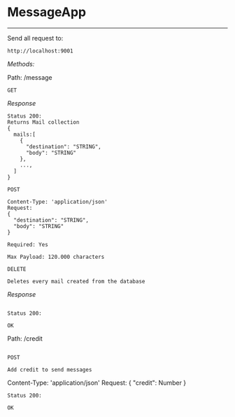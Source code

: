 # MessageApp
***

Send all request to: 
```
http://localhost:9001
```
*Methods:*

Path: /message

```
GET
```
*Response*


```
Status 200:
Returns Mail collection
{
  mails:[
    {
      "destination": "STRING",
      "body": "STRING"
    },
    ...,
  ]
}

```

```
POST
```

```
Content-Type: 'application/json'
Request: 
{
  "destination": "STRING",
  "body": "STRING"
}

Required: Yes

Max Payload: 120.000 characters

```

```
DELETE

Deletes every mail created from the database
```

*Response*
```

Status 200:

OK
```

Path: /credit
```

POST

Add credit to send messages
```
Content-Type: 'application/json'
Request: 
{
  "credit": Number
}

```
Status 200:

OK
```
